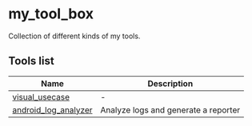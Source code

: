 # my_tool_box
Collection of different kinds of my tools.

## Tools list

Name | Description
-----|------------
[visual_usecase](./visual_usecase/README.md)|-
[android_log_analyzer](./android_log_analyzer/README.md)|Analyze logs and generate a reporter
